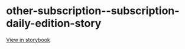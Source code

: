 # other-subscription--subscription-daily-edition-story

[View in storybook](https://raw.githack.com/Independent-Digital-News-and-Media-Ltd/indy-pwamp-sb/PR-2031-sb/index.html?path=/story/other-subscription--subscription-daily-edition-story)